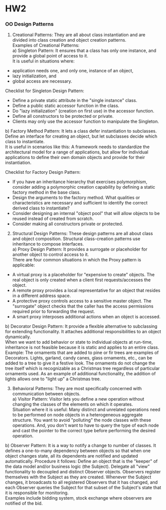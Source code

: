 # HW2

### OO Design Patterns    
    
1. Creational Patterns: They are all about class instantiation and are divided into class creation and object creation patterns.  
Examples of Creational Patterns:  
a) Singleton Pattern: It ensures that a class has only one instance, and provide a global point of access to it.    
It is useful in situations where:   
* application needs one, and only one, instance of an object,   
* lazy initialization, and    
* global access are necessary.    
    
Checklist for Singleton Design Pattern:   
* Define a private static attribute in the "single instance" class.   
* Define a public static accessor function in the class.    
* Do "lazy initialization" (creation on first use) in the accessor function.    
* Define all constructors to be protected or private.     
* Clients may only use the accessor function to manipulate the Singleton.   
    
b)  Factory Method Pattern: It lets a class defer instantiation to subclasses. Define an interface for creating an object, but let subclasses decide which class to instantiate.    
It is useful in scenarios like this: A framework needs to standardize the architectural model for a range of applications, but allow for individual applications to define their own domain objects and provide for their instantiation.     
    
Checklist for Factory Design Pattern:    
* If you have an inheritance hierarchy that exercises polymorphism, consider adding a polymorphic creation capability by defining a static factory method in the base class.    
* Design the arguments to the factory method. What qualities or characteristics are necessary and sufficient to identify the correct derived class to instantiate?    
* Consider designing an internal "object pool" that will allow objects to be reused instead of created from scratch.    
* Consider making all constructors private or protected.    
      
          
2. Structural Design Patterns: These design patterns are all about class and object composition. Structural class-creation patterns use inheritance to compose interfaces.    
a) Proxy Design Pattern: It provides a surrogate or placeholder for another object to control access to it.   
There are four common situations in which the Proxy pattern is applicable:    
* A virtual proxy is a placeholder for "expensive to create" objects. The real object is only created when a client first requests/accesses the object.   
* A remote proxy provides a local representative for an object that resides in a different address space.     
* A protective proxy controls access to a sensitive master object. The "surrogate" object checks that the caller has the access permissions required prior to forwarding the request.   
* A smart proxy interposes additional actions when an object is accessed.   
    
b) Decorator Design Pattern: It provide a flexible alternative to subclassing for extending functionality. It attaches additional responsibilities to an object dynamically.    
When we want to add behavior or state to individual objects at run-time, inheritance is not feasible because it is static and applies to an entire class.   
Example: The ornaments that are added to pine or fir trees are examples of Decorators. Lights, garland, candy canes, glass ornaments, etc., can be added to a tree to give it a festive look. The ornaments do not change the tree itself which is recognizable as a Christmas tree regardless of particular ornaments used. As an example of additional functionality, the addition of lights allows one to "light up" a Christmas tree.   
      
3. Behavioral Patterns: They are most specifically concerned with communication between objects.    
a) Visitor Pattern: Visitor lets you define a new operation without changing the classes of the elements on which it operates.    
Situation where it is useful: Many distinct and unrelated operations need to be performed on node objects in a heterogeneous aggregate structure. You want to avoid "polluting" the node classes with these operations. And, you don't want to have to query the type of each node and cast the pointer to the correct type before performing the desired operation.    
    
b) Observer Pattern: It is a way to notify a change to number of classes. It defines a one-to-many dependency between objects so that when one object changes state, all its dependents are notified and updated automatically. Procedure it follows: Define an object that is the "keeper" of the data model and/or business logic (the Subject). Delegate all "view" functionality to decoupled and distinct Observer objects. Observers register themselves with the Subject as they are created. Whenever the Subject changes, it broadcasts to all registered Observers that it has changed, and each Observer queries the Subject for that subset of the Subject's state that it is responsible for monitoring.   
Examples include bidding system, stock exchange where observers are notified of the bid.
